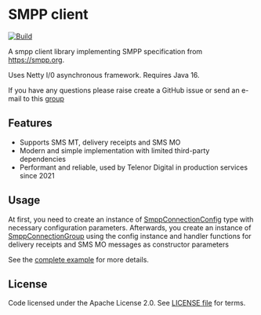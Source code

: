 # SMPP client

[![Build](https://github.com/telenordigital/sms-smpp/actions/workflows/build.yml/badge.svg)](https://github.com/telenordigital/sms-smpp/actions/workflows/build.yml)

A smpp client library implementing SMPP specification from https://smpp.org.

Uses Netty I/0 asynchronous framework. Requires Java 16.

If you have any questions please raise create a GitHub issue or send an e-mail to this
[group](mailto:sms-smpp-library@telenordigital.com)

## Features

- Supports SMS MT, delivery receipts and SMS MO
- Modern and simple implementation with limited third-party dependencies
- Performant and reliable, used by Telenor Digital in production services since 2021

## Usage

At first, you need to create an instance
of [SmppConnectionConfig](src/main/java/com/telenordigital/sms/smpp/config/SmppConnectionConfig.java)
type with necessary configuration parameters. Afterwards, you create an instance
of [SmppConnectionGroup](src/main/java/com/telenordigital/sms/smpp/SmppConnectionGroup.java)
using the config instance and handler functions for delivery receipts and SMS MO messages as
constructor parameters

See the [complete example](src/test/java/com/telenordigital/sms/smpp/SmppConnectionTester.java) for
more details.

## License

Code licensed under the Apache License 2.0.
See [LICENSE file](https://github.com/telenordigital/sms-smpp/blob/master/LICENSE) for terms.

